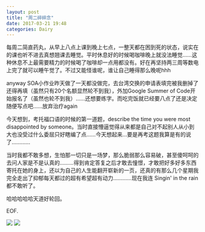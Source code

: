 ```yaml
---
layout: post
title: "周二碎碎念"
date: 2017-03-21 19:48
categories: Dairy
---
```


每周二简直药丸，从早上八点上课到晚上七点，一整天都在困到死的状态，说实在的课也听不进去真想翘课去睡觉。平时休息好的时候喝咖啡晚上就没法睡觉……这种休息不上最需要精力的时候喝了咖啡却一点用都没有。好在再坚持两三周等数电上完了就可以睡午觉了。不过又能怪谁呢，谁让自己睡得那么晚呢hhh

anyway SOA小作业昨天做了一天都没做完，去台湾交换的申请表填完被我删掉了还得再填（虽然只有20个名额显然轮不到我），外加Google Summer of Code开始报名了（虽然也轮不到我）……还想要练字。而吃完饭就已经要八点了还是决定随便写点吧……放弃治疗again

今天想到，考托福口语的时候的第一道题，describe the time you were most disappointed by someone。当时直接懵逼觉得从来都是自己对不起别人从小到大也没受过什么委屈只好瞎编了点……今天想起来…要是再考这题我算是有的说了…………

当时我都不敢多想，生怕那一切只是一场梦，那么脆弱那么容易破，甚至傻呵呵的去问人家是不是认真的………得到肯定答复之后才敢去憧憬，才敢把好多好多东西寄托在她的身上，还以为自己的人生能翻开崭新的一页，还真的有那么几个星期我完全走出了抑郁每天都过的超有希望超有动力…………现在我连 Singin' in the rain 都不敢听了。

哈哈哈哈哈天道好轮回。

EOF.

![](/assets/2017/nonsense_1.png)
![](/assets/2017/nonsense_2.png)
